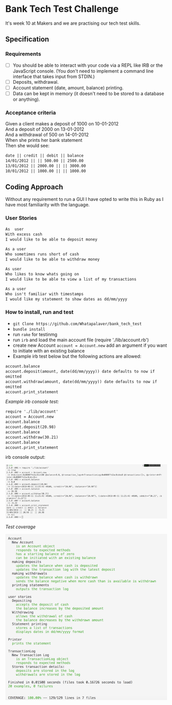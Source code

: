 Bank Tech Test Challenge
======

It's week 10 at Makers and we are practising our tech test skills.

Specification
----
### Requirements
- [ ] You should be able to interact with your code via a REPL like IRB or the JavaScript console. (You don't need to implement a command line interface that takes input from STDIN.)
- [ ] Deposits, withdrawal.
- [ ] Account statement (date, amount, balance) printing.
- [ ] Data can be kept in memory (it doesn't need to be stored to a database or anything).

### Acceptance criteria
Given a client makes a deposit of 1000 on 10-01-2012  
And a deposit of 2000 on 13-01-2012  
And a withdrawal of 500 on 14-01-2012  
When she prints her bank statement  
Then she would see:  

```
date || credit || debit || balance
14/01/2012 || || 500.00 || 2500.00
13/01/2012 || 2000.00 || || 3000.00
10/01/2012 || 1000.00 || || 1000.00
```

Coding Approach
-----
Without any requirement to run a GUI I have opted to write this in Ruby as I have most familiarity with the language.

### User Stories
```
As  user
With excess cash
I would like to be able to deposit money
```
```
As a user
Who sometimes runs short of cash
I would like to be able to withdraw money
```
```
As user
Who likes to know whats going on
I would like to be able to view a list of my transactions
```
```
As a user
Who isn't familiar with timestamps
I would like my statement to show dates as dd/mm/yyyy
```

### How to install, run and test

- `git Clone https://github.com/Whatapalaver/bank_tech_test`
- `bundle install`
- run `rake` for testinmg
- run `irb` and load the main account file (require './lib/account.rb')
- create new Account `account = Account.new` add an argument if you want to initiate with an existing balance
- Example irb test below but the following actions are allowed:
```
account.balance
account.deposit(amount, date(dd/mm/yyyy)) date defaults to now if omitted
account.withdraw(amount, date(dd/mm/yyyy)) date defaults to now if omitted
account.print_statement
```

*Example irb console test:*

```
require './lib/account'
account = Account.new
account.balance
account.deposit(20.98)
account.balance
account.withdraw(30.21)
account.balance
account.print_statement
```

irb console output:

![console output](./docs/bank_test_console_test.png)

*Test coverage*

![RSPEC and SimpleCov results](./docs/bank_test_coverage.png)
